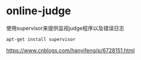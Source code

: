# online-judge

使用supervisor来提供监视judge程序以及错误日志
```
apt-get install supervisor
```
https://www.cnblogs.com/hanyifeng/p/6728151.html
